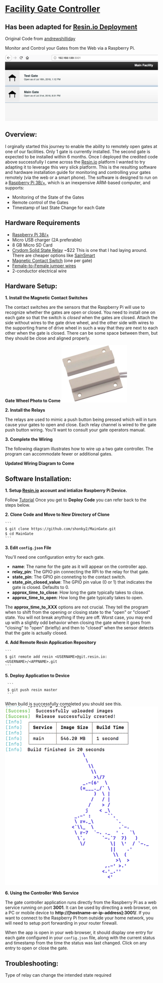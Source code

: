 [Facility Gate Controller](https://github.com/shonky2/MainGate)
======================
Has been adapted for [Resin.io Deployment](https://resin.io)
------
Original Code from [andrewshilliday](https://github.com/andrewshilliday/garage-door-controller)

Monitor and Control your Gates from the Web via a Raspberry Pi.

![Screenshot of Controller Interface](/screenshot/interface.png)


Overview:
------

I orginally started this journey to enable the ability to remotely open gates at one of our facilities. Only 1 gate is currently installed. The second gate is expected to be installed within 6 months. Once I deployed the credited code above successfully I came across the [Resin.io](https://resin.io) platform I wanted to try adapting it to leverage this very slick platform. This is the resulting software and hardware installation guide for monitoring and controlling your gates remotely (via the web or a smart phone). The software is designed to run on a [Raspberry Pi 3B/+](www.raspberrypi.org), which is an inexpensive ARM-based computer, and supports:
* Monitoring of the State of the Gates
* Remote control of the Gates
* Timestamp of last State Change for each Gate


**Hardware Requirements**
------

* [Raspberry Pi 3B/+](http://www.raspberrypi.org)
* Micro USB charger (2A preferable)
* 8 GB Micro SD Card
* [Crydom Solid State Relay](https://www.digikey.com/product-detail/en/sensata-crydom/DMO063/CC1139-ND/254188) ~$22 This is one that I had laying around. There are cheaper options like [SainSmart](http://amzn.com/B0057OC6D8)
* [Magnetic Contact Switch](http://amzn.com/B006VK6YLC) (one per gate)
* [Female-to-Female jumper wires](http://amzn.com/B007XPSVMY)
* 2-conductor electrical wire


Hardware Setup:
------

**1. Install the Magnetic Contact Switches**

The contact switches are the sensors that the Raspberry Pi will use to recognize whether the gates are open or closed. You need to install one on each gate so that the switch is *closed* when the gates are closed. Attach the side without wires to the gate drive wheel, and the other side with wires to the supporting frame of drive wheel in such a way that they are next to each other when the gate is closed. There can be some space between them, but they should be close and aligned properly.

**Gate Wheel Photo to Come**
![Contact Photo](/screenshot/contact.png)

**2. Install the Relays**

The relays are used to mimic a push button being pressed which will in turn cause your gates to open and close. Each relay channel is wired to the gate push button wiring. You'll want to consult your gate operators manual.
    
**3. Complete the Wiring**

The following diagram illustrates how to wire up a two gate controller.  The program can accommodate fewer or additional gates.

**Updated Wiring Diagram to Come**


Software Installation:
-----

**1. Setup [Resin.io](https://resin.io) account and intialize Raspberry Pi Device.**

Follow [Tutorial](https://docs.resin.io/learn/getting-started/raspberrypi3/python/) Once you get to **Deploy Code** you can refer back to the steps below.
  
**2. Clone Code and Move to New Directory of Clone**
    
    ```
    $ git clone https://github.com/shonky2/MainGate.git
    $ cd MainGate
    ```
    
**3. Edit `config.json` File**
    
You'll need one configuration entry for each gate.
- **name**: The name for the gate as it will appear on the controller app.
- **relay_pin**: The GPIO pin connecting the RPi to the relay for that gate.
- **state_pin**: The GPIO pin conneting to the contact switch.
- **state_pin_closed_value**: The GPIO pin value (0 or 1) that indicates the gate is closed. Defaults to 0.
- **approx_time_to_close**: How long the gate typically takes to close.
- **approx_time_to_open**: How long the gate typically takes to open.

The **approx_time_to_XXX** options are not crucial. They tell the program when to shift from the opening or closing state to the "open" or "closed" state. You will not break anything if they are off. Worst case, you may end up with a slightly odd behavior when closing the gate where it goes from "closing" to "open" (briefly) and then to "closed" when the sensor detects that the gate is actually closed.    
    
**4. Add Remote Resin Application Repository**
    
    ```
    $ git remote add resin <USERNAME>@git.resin.io:<USERNAME>/<APPNAME>.git
    ```
    
**5. Deploy Application to Device**
     
     ```
     $ git push resin master
     ```

When build is successfully completed you should see this.
![Success](/screenshot/success.png)
    
    
**6. Using the Controller Web Service**

The gate controller application runs directly from the Raspberry Pi as a web service running on port **3001**. It can be used by directing a web browser, on a PC or mobile device to **http://[hostname-or-ip-address]:3001/**.  If you want to connect to the Raspberry Pi from outside your home network, you will need to setup port forwarding in your router firewall.  
    
When the app is open in your web browser, it should display one entry for each gate configured in your `config.json` file, along with the current status and timestamp from the time the status was last changed.  Click on any entry to open or close the gate.

Troubleshooting:
----------  
Type of relay can change the intended state required
